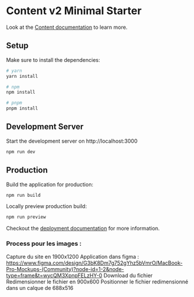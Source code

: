 # Content v2 Minimal Starter

Look at the [Content documentation](https://content.nuxt.com/) to learn more.

## Setup

Make sure to install the dependencies:

```bash
# yarn
yarn install

# npm
npm install

# pnpm
pnpm install
```

## Development Server

Start the development server on http://localhost:3000

```bash
npm run dev
```

## Production

Build the application for production:

```bash
npm run build
```

Locally preview production build:

```bash
npm run preview
```

Checkout the [deployment documentation](https://nuxt.com/docs/getting-started/deployment) for more information.

### Process pour les images :

Capture du site en 1900x1200
Application dans figma : 
https://www.figma.com/design/G3bK8Dm7g752gYhz5bVmrO/MacBook-Pro-Mockups-(Community)?node-id=1-2&node-type=frame&t=wycQM3XpnpFELzHY-0
Download du fichier
Redimensionner le fichier en 900x600
Positionner le fichier redimensionné dans un calque de 688x516